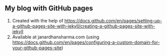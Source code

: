 ## My blog with GitHub pages

1. Created with the help of https://docs.github.com/en/pages/setting-up-a-github-pages-site-with-jekyll/creating-a-github-pages-site-with-jekyll
2. Available at janardhansharma.com (using https://docs.github.com/en/pages/configuring-a-custom-domain-for-your-github-pages-site)
